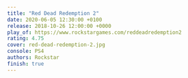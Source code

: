 ```yaml
---
title: "Red Dead Redemption 2"
date: 2020-06-05 12:30:00 +0100
release: 2018-10-26 12:00:00 +0000
play_of: https://www.rockstargames.com/reddeadredemption2
rating: 4.75
cover: red-dead-redemption-2.jpg
console: PS4
authors: Rockstar
finish: true
---
```

